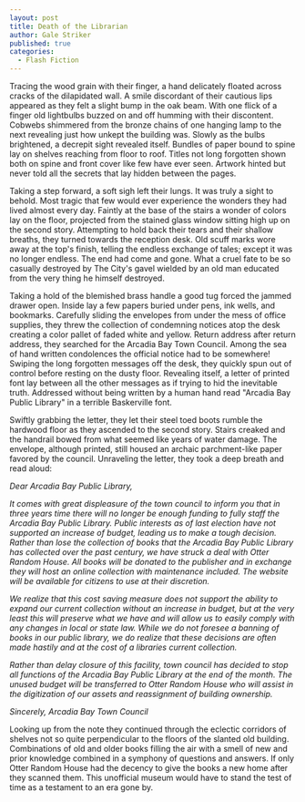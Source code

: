 ```yaml
---
layout: post
title: Death of the Librarian
author: Gale Striker
published: true
categories:
  - Flash Fiction
---
```


Tracing the wood grain with their finger, a hand delicately floated across cracks of the dilapidated wall. A smile discordant of their cautious lips appeared as they felt a slight bump in the oak beam. With one flick of a finger old lightbulbs buzzed on and off humming with their discontent. Cobwebs shimmered from the bronze chains of one hanging lamp to the next revealing just how unkept the building was. Slowly as the bulbs brightened, a decrepit sight revealed itself. Bundles of paper bound to spine lay on shelves reaching from floor to roof. Titles not long forgotten shown both on spine and front cover like few have ever seen. Artwork hinted but never told all the secrets that lay hidden between the pages.

Taking a step forward, a soft sigh left their lungs. It was truly a sight to behold. Most tragic that few would ever experience the wonders they had lived almost every day. Faintly at the base of the stairs a wonder of colors lay on the floor, projected from the stained glass window sitting high up on the second story. Attempting to hold back their tears and their shallow breaths, they turned towards the reception desk. Old scuff marks wore away at the top's finish, telling the endless exchange of tales; except it was no longer endless. The end had come and gone. What a cruel fate to be so casually destroyed by The City's gavel wielded by an old man educated from the very thing he himself destroyed.

Taking a hold of the blemished brass handle a good tug forced the jammed drawer open. Inside lay a few papers buried under pens, ink wells, and bookmarks. Carefully sliding the envelopes from under the mess of office supplies, they threw the collection of condemning notices atop the desk creating a color pallet of faded white and yellow. Return address after return address, they searched for the Arcadia Bay Town Council. Among the sea of hand written condolences the official notice had to be somewhere! Swiping the long forgotten messages off the desk, they quickly spun out of control before resting on the dusty floor. Revealing itself, a letter of printed font lay between all the other messages as if trying to hid the inevitable truth. Addressed without being written by a human hand read "Arcadia Bay Public Library" in a terrible Baskerville font.

Swiftly grabbing the letter, they let their steel toed boots rumble the hardwood floor as they ascended to the second story. Stairs creaked and the handrail bowed from what seemed like years of water damage. The envelope, although printed, still housed an archaic parchment-like paper favored by the council. Unraveling the letter, they took a deep breath and read aloud:

*Dear Arcadia Bay Public Library,*

*It comes with great displeasure of the town council to inform you that in three years time there will no longer be enough funding to fully staff the Arcadia Bay Public Library. Public interests as of last election have not supported an increase of budget, leading us to make a tough decision. Rather than lose the collection of books that the Arcadia Bay Public Library has collected over the past century, we have struck a deal with Otter Random House. All books will be donated to the publisher and in exchange they will host an online collection with maintenance included. The website will be available for citizens to use at their discretion.*

*We realize that this cost saving measure does not support the ability to expand our current collection without an increase in budget, but at the very least this will preserve what we have and will allow us to easily comply with any changes in local or state law. While we do not foresee a banning of books in our public library, we do realize that these decisions are often made hastily and at the cost of a libraries current collection.*

*Rather than delay closure of this facility, town council has decided to stop all functions of the Arcadia Bay Public Library at the end of the month. The unused budget will be transferred to Otter Random House who will assist in the digitization of our assets and reassignment of building ownership.*

*Sincerely,*
*Arcadia Bay Town Council*

Looking up from the note they continued through the eclectic corridors of shelves not so quite perpendicular to the floors of the slanted old building. Combinations of old and older books filling the air with a smell of new and prior knowledge combined in a symphony of questions and answers. If only Otter Random House had the decency to give the books a new home after they scanned them. This unofficial museum would have to stand the test of time as a testament to an era gone by.